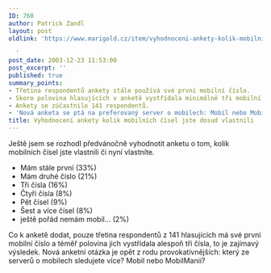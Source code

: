 ```yaml
---
ID: 760
author: Patrick Zandl
layout: post
oldlink: 'https://www.marigold.cz/item/vyhodnoceni-ankety-kolik-mobilnich-cisel-jste-dosud-vlastnili

  '
post_date: 2003-12-23 11:53:00
post_excerpt: ''
published: true
summary_points:
- Třetina respondentů ankety stále používá své první mobilní číslo.
- Skoro polovina hlasujících v anketě vystřídala minimálně tři mobilní čísla.
- Ankety se zúčastnilo 141 respondentů.
- 'Nová anketa se ptá na preferovaný server o mobilech: Mobil nebo MobilManii.'
title: Vyhodnocení ankety kolik mobilních čísel jste dosud vlastnili
---
```


<p>
Ještě jsem se rozhodl předvánočně vyhodnotit anketu o tom, kolik mobilních čísel jste vlastnili či nyní vlastníte. </p>

<UL>
<LI>Mám stále první (33%) </LI>
<LI>Mám druhé číslo (21%) </LI>
<LI>Tři čísla (16%) </LI>
<LI>Čtyři čísla (8%) </LI>
<LI>Pět čísel (9%) </LI>
<LI>Šest a více čísel (8%) </LI>
<LI>ještě pořád nemám mobil... (2%) </LI></UL>
<p>
Co k anketě dodat, pouze třetina respondentů z 141 hlasujících má své první mobilní číslo a téměř polovina jich vystřídala alespoň tři čísla, to je zajímavý výsledek. Nová anketní otázka je opět z rodu provokativnějších: který ze serverů o mobilech sledujete více? Mobil nebo MobilManii?</p>